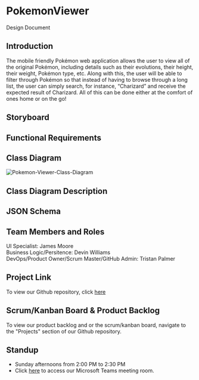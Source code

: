 # PokemonViewer
Design Document

## Introduction

The mobile friendly Pokémon web application allows the user to view all of the original Pokémon, including details such as their evolutions, their height, their weight, Pokémon type, etc. Along with this, the user will be able to filter through Pokémon so that instead of having to browse through a long list, the user can simply search, for instance, “Charizard” and receive the expected result of Charizard. All of this can be done either at the comfort of ones home or on the go!

## Storyboard

## Functional Requirements

## Class Diagram
![Pokemon-Viewer-Class-Diagram](https://user-images.githubusercontent.com/38698098/92495217-a60d6080-f1c4-11ea-9616-00bf2377f71a.png)
## Class Diagram Description

## JSON Schema

## Team Members and Roles

UI Specialist: James Moore  
Business Logic/Persitence: Devin Williams  
DevOps/Product Owner/Scrum Master/GitHub Admin: Tristan Palmer  

## Project Link

To view our Github repository, click [here](https://github.com/palmertt-uc/PokemonViewer)

## Scrum/Kanban Board & Product Backlog

To view our product backlog and or the scrum/kanban board, navigate to the "Projects" section of our Github repository.

## Standup

- Sunday afternoons from 2:00 PM to 2:30 PM
- Click [here](https://teams.microsoft.com/l/meetup-join/19%3ameeting_YjJlYjA2YWEtMTY5NS00MTlhLWE5ZjYtNzZmNGE2YTE4ODJj%40thread.v2/0?context=%7b%22Tid%22%3a%22f5222e6c-5fc6-48eb-8f03-73db18203b63%22%2c%22Oid%22%3a%22f3fcca4c-d338-4a57-b92c-8f9d0d544b27%22%7d) to access our Microsoft Teams meeting room.
